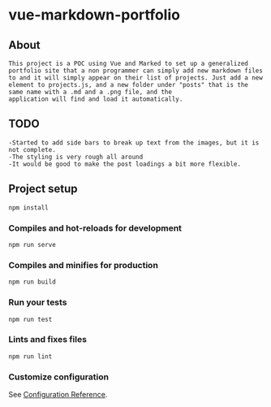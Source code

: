 # vue-markdown-portfolio

## About
```
This project is a POC using Vue and Marked to set up a generalized portfolio site that a non programmer can simply add new markdown files to and it will simply appear on their list of projects. Just add a new element to projects.js, and a new folder under "posts" that is the same name with a .md and a .png file, and the
application will find and load it automatically.
```

## TODO
```
-Started to add side bars to break up text from the images, but it is not complete.
-The styling is very rough all around
-It would be good to make the post loadings a bit more flexible.
```

## Project setup
```
npm install
```

### Compiles and hot-reloads for development
```
npm run serve
```

### Compiles and minifies for production
```
npm run build
```

### Run your tests
```
npm run test
```

### Lints and fixes files
```
npm run lint
```

### Customize configuration
See [Configuration Reference](https://cli.vuejs.org/config/).
